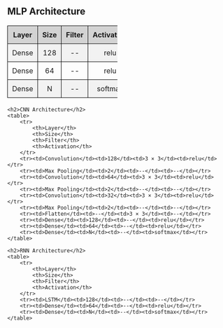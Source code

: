 <!DOCTYPE html>
<html lang="en">
<head>
    <meta charset="UTF-8">
    <meta name="viewport" content="width=device-width, initial-scale=1.0">
    <title>Neural Network Architectures</title>
    <style>
        table {
            width: 50%;
            border-collapse: collapse;
            margin: 20px 0;
        }
        th, td {
            border: 1px solid black;
            padding: 10px;
            text-align: center;
        }
        th {
            background-color: #d3d3d3;
        }
        tr:nth-child(even) {
            background-color: #f2f2f2;
        }
    </style>
</head>
<body>
    <h2>MLP Architecture</h2>
    <table>
        <tr>
            <th>Layer</th>
            <th>Size</th>
            <th>Filter</th>
            <th>Activation</th>
        </tr>
        <tr><td>Dense</td><td>128</td><td>--</td><td>relu</td></tr>
        <tr><td>Dense</td><td>64</td><td>--</td><td>relu</td></tr>
        <tr><td>Dense</td><td>N</td><td>--</td><td>softmax</td></tr>
    </table>

    <h2>CNN Architecture</h2>
    <table>
        <tr>
            <th>Layer</th>
            <th>Size</th>
            <th>Filter</th>
            <th>Activation</th>
        </tr>
        <tr><td>Convolution</td><td>128</td><td>3 × 3</td><td>relu</td></tr>
        <tr><td>Max Pooling</td><td>2</td><td>--</td><td>--</td></tr>
        <tr><td>Convolution</td><td>64</td><td>3 × 3</td><td>relu</td></tr>
        <tr><td>Max Pooling</td><td>2</td><td>--</td><td>--</td></tr>
        <tr><td>Convolution</td><td>32</td><td>3 × 3</td><td>relu</td></tr>
        <tr><td>Max Pooling</td><td>2</td><td>--</td><td>--</td></tr>
        <tr><td>Flatten</td><td>--</td><td>3 × 3</td><td>--</td></tr>
        <tr><td>Dense</td><td>128</td><td>--</td><td>relu</td></tr>
        <tr><td>Dense</td><td>64</td><td>--</td><td>relu</td></tr>
        <tr><td>Dense</td><td>N</td><td>--</td><td>softmax</td></tr>
    </table>

    <h2>RNN Architecture</h2>
    <table>
        <tr>
            <th>Layer</th>
            <th>Size</th>
            <th>Filter</th>
            <th>Activation</th>
        </tr>
        <tr><td>LSTM</td><td>128</td><td>--</td><td>--</td></tr>
        <tr><td>Dense</td><td>64</td><td>--</td><td>relu</td></tr>
        <tr><td>Dense</td><td>N</td><td>--</td><td>softmax</td></tr>
    </table>
</body>
</html>
